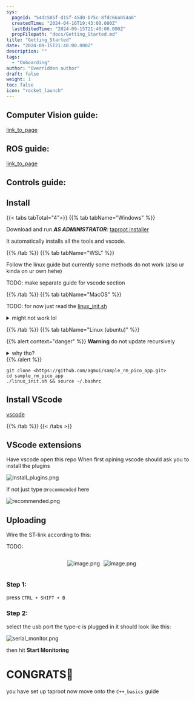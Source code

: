 ```yaml
---
sys:
  pageId: "54dc585f-d15f-45d0-b75c-8fdc66a854a8"
  createdTime: "2024-04-16T19:43:00.000Z"
  lastEditedTime: "2024-09-15T21:40:00.000Z"
  propFilepath: "docs/Getting_Started.md"
title: "Getting_Started"
date: "2024-09-15T21:40:00.000Z"
description: ""
tags:
  - "Onboarding"
author: "Overridden author"
draft: false
weight: 1
toc: false
icon: "rocket_launch"
---
```


## Computer Vision guide:

[link_to_page](86d45bc0-388b-4d26-8848-44f255f73d0e)

## ROS guide:

[link_to_page](3c76c1de-ec8f-46d6-8b0a-294005edc2d5)

## Controls guide:

## Install

{{< tabs tabTotal="4">}}
{{% tab tabName="Windows" %}}

Download and run _**AS ADMINISTRATOR**_: [taproot installer](https://github.com/Thornbots/TeachingFreshies/releases/tag/1.0)

It automatically installs all the tools and vscode.

{{% /tab %}}
{{% tab tabName="WSL" %}}

Follow the linux guide but currently some methods do not work (also ur kinda on ur own hehe)

TODO: make separate guide for vscode section

{{% /tab %}}
{{% tab tabName="MacOS" %}}

TODO: for now just read the [linux_init.sh](https://github.com/agmui/sample_rm_pico_app/blob/main/linux_init.sh)

<details>
<summary>might not work lol</summary>

`brew install libusb pkg-config`

Next install: [vscode](https://code.visualstudio.com/Download)

</details>

{{% /tab %}}
{{% tab tabName="Linux (ubuntu)" %}}

{{% alert context="danger" %}}
**Warning** do not update recursively
<details>
<summary>why tho?</summary>
There are some submodules that may go on for a while (like tinyusb) and I highly
recommend you don't need to get them.
If you want to see what submodules I update just look in `linux_init.sh`
</details>
{{% /alert %}}

```shell
git clone <https://github.com/agmui/sample_rm_pico_app.git>
cd sample_rm_pico_app
./linux_init.sh && source ~/.bashrc
```

## Install VScode

[vscode](https://code.visualstudio.com/Download)

{{% /tab %}}
{{< /tabs >}}

## VScode extensions

Have vscode open this repo
When first opining vscode should ask you to install the plugins

![install_plugins.png](https://prod-files-secure.s3.us-west-2.amazonaws.com/d518164a-d88e-44d1-a4ee-3adb3bd8bce0/89bd30f0-1825-4e77-867b-0a41ce370880/install_plugins.png?X-Amz-Algorithm=AWS4-HMAC-SHA256&X-Amz-Content-Sha256=UNSIGNED-PAYLOAD&X-Amz-Credential=ASIAZI2LB466UQM5KBIM%2F20250425%2Fus-west-2%2Fs3%2Faws4_request&X-Amz-Date=20250425T170723Z&X-Amz-Expires=3600&X-Amz-Security-Token=IQoJb3JpZ2luX2VjEJj%2F%2F%2F%2F%2F%2F%2F%2F%2F%2FwEaCXVzLXdlc3QtMiJHMEUCIB9zhs4sAsXrcr95A6zviNcLRWYSJG2InZ3yRtIR0bETAiEA1kyKnwA7RpDa0P4YfWbnFpNmvDQ2YV9ZuojIABwvfhIq%2FwMIMRAAGgw2Mzc0MjMxODM4MDUiDJMqBaVD4YAKuwnFfSrcA52vdjpZVC%2Fdel6Io9nDVfXqMmAnCxo5JCejft7BwmWB0k4hFUHQmN8L49p1Yeo%2BL8kMdvB9g6eI8aqlyajPKb879GIT6evHoMBFBYYodj3wjcT2YndhmI64GuIPFmelynTiH06Wq3QloiYO3PG7hJnA6XqBu4I1Iu5taxsmwLNgiBba9Miz%2FiC9qqJkY%2F4E22HJo5pX4299lcD9OFI7sHwohjLd2EvGBRPbayLTV1NPp%2BrEzV7ZFQ%2Fb9GsDp0IZEBNLHEEXeyVOwGwj0jFNadtanydIWFhwBNFsEbIbB7DdyXWw7BLvpfVG4VKkhi2YGnPfLTFsKlbMMfStXWX4L2qH%2F9eE2KP7QhgiDnqH7Vz7Mc6Zqmubjlkx3J9LZJwZogwAHS%2FShTBqRvYabu39Z5sqMCVZLyflRtjOWQ%2FVxSQ2QnLQMiKHmwGk2I8lsx2W7iNCCt04OUQ%2B3gienVFXZ84Z49p3gQFiZAvzL85bJTBa8U8fTX2CExPMmVcR6G16lr2OVmQcCzdg9IwBjuW0KqOU%2BrE30Me%2BqXkNZYbKzRpjsL9fYr2RaXROnh8XhDuIQYNj%2BIg2B%2FUASzAdx2KkNRwXVJbx%2B1AsN%2Fn1YShYDu0L7BK0J8pnMO99axMPMIforsAGOqUBEF%2FLo1RmS8%2BUpu5IfFKeNxDO%2FJfTaj7CoPmRR%2B71U%2Br6MC9J6osyDoX1WUWyyVLH8vR16ASpY2CjwFYcv9z9KE9kvtUCEOG%2BzPMJ2Gx9Q9MiGEjDpkg7Hm%2B9jSNQJY0oXTpRAgOWYNKO1zGNySSa25%2FgCIb2EIBMft1bnLM3TOOO3rDHzK6b9bKXWfqpAy8YJ%2FGyuHG%2BUttiZuzK5cXYHMuSyd9G&X-Amz-Signature=4cd72c5d79a35d11e206d8cd2906dafeef5e8d054f709b5d25a8a7a9c6fd374c&X-Amz-SignedHeaders=host&x-id=GetObject)

If not just type `@recommended` here  

![recommended.png](https://prod-files-secure.s3.us-west-2.amazonaws.com/d518164a-d88e-44d1-a4ee-3adb3bd8bce0/61e661e9-5d85-4dfc-be0d-8d2097a5e793/recommended.png?X-Amz-Algorithm=AWS4-HMAC-SHA256&X-Amz-Content-Sha256=UNSIGNED-PAYLOAD&X-Amz-Credential=ASIAZI2LB466UQM5KBIM%2F20250425%2Fus-west-2%2Fs3%2Faws4_request&X-Amz-Date=20250425T170723Z&X-Amz-Expires=3600&X-Amz-Security-Token=IQoJb3JpZ2luX2VjEJj%2F%2F%2F%2F%2F%2F%2F%2F%2F%2FwEaCXVzLXdlc3QtMiJHMEUCIB9zhs4sAsXrcr95A6zviNcLRWYSJG2InZ3yRtIR0bETAiEA1kyKnwA7RpDa0P4YfWbnFpNmvDQ2YV9ZuojIABwvfhIq%2FwMIMRAAGgw2Mzc0MjMxODM4MDUiDJMqBaVD4YAKuwnFfSrcA52vdjpZVC%2Fdel6Io9nDVfXqMmAnCxo5JCejft7BwmWB0k4hFUHQmN8L49p1Yeo%2BL8kMdvB9g6eI8aqlyajPKb879GIT6evHoMBFBYYodj3wjcT2YndhmI64GuIPFmelynTiH06Wq3QloiYO3PG7hJnA6XqBu4I1Iu5taxsmwLNgiBba9Miz%2FiC9qqJkY%2F4E22HJo5pX4299lcD9OFI7sHwohjLd2EvGBRPbayLTV1NPp%2BrEzV7ZFQ%2Fb9GsDp0IZEBNLHEEXeyVOwGwj0jFNadtanydIWFhwBNFsEbIbB7DdyXWw7BLvpfVG4VKkhi2YGnPfLTFsKlbMMfStXWX4L2qH%2F9eE2KP7QhgiDnqH7Vz7Mc6Zqmubjlkx3J9LZJwZogwAHS%2FShTBqRvYabu39Z5sqMCVZLyflRtjOWQ%2FVxSQ2QnLQMiKHmwGk2I8lsx2W7iNCCt04OUQ%2B3gienVFXZ84Z49p3gQFiZAvzL85bJTBa8U8fTX2CExPMmVcR6G16lr2OVmQcCzdg9IwBjuW0KqOU%2BrE30Me%2BqXkNZYbKzRpjsL9fYr2RaXROnh8XhDuIQYNj%2BIg2B%2FUASzAdx2KkNRwXVJbx%2B1AsN%2Fn1YShYDu0L7BK0J8pnMO99axMPMIforsAGOqUBEF%2FLo1RmS8%2BUpu5IfFKeNxDO%2FJfTaj7CoPmRR%2B71U%2Br6MC9J6osyDoX1WUWyyVLH8vR16ASpY2CjwFYcv9z9KE9kvtUCEOG%2BzPMJ2Gx9Q9MiGEjDpkg7Hm%2B9jSNQJY0oXTpRAgOWYNKO1zGNySSa25%2FgCIb2EIBMft1bnLM3TOOO3rDHzK6b9bKXWfqpAy8YJ%2FGyuHG%2BUttiZuzK5cXYHMuSyd9G&X-Amz-Signature=d4615322370e3043f3cb83c2da093d5231841c494a728219b5fdf29fc8151a37&X-Amz-SignedHeaders=host&x-id=GetObject)

## Uploading

Wire the ST-link according to this:

TODO:

<div style="display: flex;flex-direction: row; column-gap:10px; max-width: 630px;justify-content: center;">
<div>

![image.png](https://prod-files-secure.s3.us-west-2.amazonaws.com/d518164a-d88e-44d1-a4ee-3adb3bd8bce0/210ecb78-1116-4d7b-b9b7-2292f66fa2c2/image.png?X-Amz-Algorithm=AWS4-HMAC-SHA256&X-Amz-Content-Sha256=UNSIGNED-PAYLOAD&X-Amz-Credential=ASIAZI2LB46673JZ4JB2%2F20250425%2Fus-west-2%2Fs3%2Faws4_request&X-Amz-Date=20250425T170727Z&X-Amz-Expires=3600&X-Amz-Security-Token=IQoJb3JpZ2luX2VjEJj%2F%2F%2F%2F%2F%2F%2F%2F%2F%2FwEaCXVzLXdlc3QtMiJHMEUCIQCTnUgzxLdu5UIF%2FXz3l%2FGwg%2F2QDICwgxf6riZOKcClFAIgV%2BtXzQ6MJoVnT2Dqp7%2BC2kNW2OHTsuAYvSoijnvH4l0q%2FwMIMRAAGgw2Mzc0MjMxODM4MDUiDOTCS5rSpy03XJaAKyrcA2gjv2XpOynniEATzpfkV2aAAQO7eN0bnIwEk5zRXx3ZgDg1zQ%2FsT8CQoOOwHNB8baKHoq%2BcZXSQo88MA0EedZbOwlcVqEHjEAPTZDkCGp%2Fc79oZV9Qgt8DbYjCJePBT0I4E%2Fide2yA7A7w6IjLM5jOZaLWGwrWUkQ2vdEwKZ0QK1HrkAxylXI%2BYj%2FBkER1WZNqFL7Xqy6iDD%2B03ceqcH9CTVN9wxaPt7%2BwwRovW5j2OLfESj1SoDY5xPGaYfIJltOEWX6uU9NUUlzn9GqhPiI9oCEgLZCG3l87PJK4zirKnRoc7gPzPrQXnwCwrT7bRuixa1Crtj66VT5NIw%2B5IkWaeer6Q5ksdOzyaibMBxuADsbN7JW01H0P3j82RIKdoYbY080K%2FK3UN15mavyvcbE6sp8kcE7pXX1MF7f4oFuAzOQNogpa%2FaPtkUMFpVypTaP9OurT8qJAcvCciUznfE8jCOP6%2FPb1zWfLgrUbSyYj%2B4CacAUDZOq5MaPLO7oVzQ214Ooh%2BfQq1yjLGHOD85LpLF9AYjhVbHNV7wbzfhgmEI1GiR4OImqiiEKF9qGcceXZfMr1KaNMbMx4%2BOD%2F2pKtjlCBmW5GXrdxv4pjXjqdIx2AIN1BMjo0uB9O1MPDnrsAGOqUBsV%2BbchMQAUBKbbufhy4ehc7rVFxbqBWsresiBDhytLzPU%2FFlniTSBtjVyyZ2gbVImp1R%2B7Y19fMzzrfm%2BCBEzfoPeIBfQtNcIIlmmkAHSkLmz4c%2FnchnNLNBnGCzij0OvR2Ko8BtFulcsw8AAsSWG8Z%2FXZWVIChf6DMDqfqK06NkY7bWXxYelnTLj5GxTRRBjh8%2BNyqHovWoq4q8bpSVo1haQb5x&X-Amz-Signature=2432859dc122bb25307bf211627d3af7053c6f37153a13a30e1d7e246df82b69&X-Amz-SignedHeaders=host&x-id=GetObject)

</div>
<div>

![image.png](https://prod-files-secure.s3.us-west-2.amazonaws.com/d518164a-d88e-44d1-a4ee-3adb3bd8bce0/33a0fd0f-8ca6-4a86-8e09-26e95ded1fff/image.png?X-Amz-Algorithm=AWS4-HMAC-SHA256&X-Amz-Content-Sha256=UNSIGNED-PAYLOAD&X-Amz-Credential=ASIAZI2LB466XUS3ORSU%2F20250425%2Fus-west-2%2Fs3%2Faws4_request&X-Amz-Date=20250425T170728Z&X-Amz-Expires=3600&X-Amz-Security-Token=IQoJb3JpZ2luX2VjEJj%2F%2F%2F%2F%2F%2F%2F%2F%2F%2FwEaCXVzLXdlc3QtMiJHMEUCIQDxFrdC3ZG3c3WGkf3hJqtg%2F%2BNsQhiV3rYapzJr9Mox1AIgVl6W7FGjKcMIPuP1pI2g4T8pQsSsMesBaJioy5SlkRQq%2FwMIMRAAGgw2Mzc0MjMxODM4MDUiDIQLDx99rTwfKqJLryrcAzZMdUh9oGE%2BxoaRnluTEDrzJ6NljZsB9Dljj5uhhC3y5SDaT9HXlwFDNN8yTa1NQItgxn9Hf28OB54N4i3el12EJSEPHXdN%2FtdCznwykXMqsQ27x8PtY7a9Mg9UwDV2baVxrLLQkOo5WEEIA%2BPuUCqcthxuDsjj7t%2BD%2Bf%2FboFpMswJvcrErMKJqlSbsPGNhRdyyY1IAqK%2F47bQzNWsSLijKGhErgLWlNbaYZSf26iKfj6R0bDq%2FdzOBqtACaO2DWH3QFHoCsSkLMwK9znxygZE6vwRsprB275Z7od5aiDUI0PWO50eNAGfcT8h05uQ3NcHlJ7%2BRLX64gEk39gDxcCf8IrV7qNYExj%2FGi13g5j7xaUKjNqpcUG1V8H4%2FH81bJOZBkqrQN3waIV6%2FtuNfrdiwDRZdtcZ8pK41W%2BwK1Am6XuFhgcIVD%2Bs%2BOFvzurWh1x9%2BDHxhUJijica8kMymxDmL%2F0y6dIyXJvhkTX01ACBOUC1ucjYQADY3kuMcms9VsHGnKTkPc6zX5qLkxSAjbjtwybKy%2Bzv8%2FldeuEwCTRfEw4wMKV%2B59WfCcep2MozSPJLIyn3B%2BSWxinLNjyCnmPG7aEIS6lceNF5c7AFQ%2BrPoavZhBeTZC7Pt63pAMIjorsAGOqUBv8PT6UU%2B1RP4T7JI4a85WSQmwrHTA59lgTTv7x3o765VvuBw6z%2BQB%2BMwyWHqKPYdCTEPQnwoJ4fayU2myh87wmlwVKptYCh58aaLefYuareJEvOdQiilxLzB7fUfMG95%2FD4RODprhS4CtXrbEp%2BJ8AZANd6GOUGZIwFhMv4hmpgSmLytthTZHAD0SKz4HWr9BFraVedUasW8Tei6fnCKsIrIwN3i&X-Amz-Signature=73475b3621cf8ba3b31653233e1b33d9dec41384558828dab533ac4a189e3ed9&X-Amz-SignedHeaders=host&x-id=GetObject)

</div>
</div>

### Step 1:

press `CTRL + SHIFT + B`

### Step 2:

select the usb port the type-c is plugged in it should look like this:

![serial_monitor.png](https://prod-files-secure.s3.us-west-2.amazonaws.com/d518164a-d88e-44d1-a4ee-3adb3bd8bce0/f03f4774-05d4-4393-b6a0-d5efb6d315ab/serial_monitor.png?X-Amz-Algorithm=AWS4-HMAC-SHA256&X-Amz-Content-Sha256=UNSIGNED-PAYLOAD&X-Amz-Credential=ASIAZI2LB466UQM5KBIM%2F20250425%2Fus-west-2%2Fs3%2Faws4_request&X-Amz-Date=20250425T170723Z&X-Amz-Expires=3600&X-Amz-Security-Token=IQoJb3JpZ2luX2VjEJj%2F%2F%2F%2F%2F%2F%2F%2F%2F%2FwEaCXVzLXdlc3QtMiJHMEUCIB9zhs4sAsXrcr95A6zviNcLRWYSJG2InZ3yRtIR0bETAiEA1kyKnwA7RpDa0P4YfWbnFpNmvDQ2YV9ZuojIABwvfhIq%2FwMIMRAAGgw2Mzc0MjMxODM4MDUiDJMqBaVD4YAKuwnFfSrcA52vdjpZVC%2Fdel6Io9nDVfXqMmAnCxo5JCejft7BwmWB0k4hFUHQmN8L49p1Yeo%2BL8kMdvB9g6eI8aqlyajPKb879GIT6evHoMBFBYYodj3wjcT2YndhmI64GuIPFmelynTiH06Wq3QloiYO3PG7hJnA6XqBu4I1Iu5taxsmwLNgiBba9Miz%2FiC9qqJkY%2F4E22HJo5pX4299lcD9OFI7sHwohjLd2EvGBRPbayLTV1NPp%2BrEzV7ZFQ%2Fb9GsDp0IZEBNLHEEXeyVOwGwj0jFNadtanydIWFhwBNFsEbIbB7DdyXWw7BLvpfVG4VKkhi2YGnPfLTFsKlbMMfStXWX4L2qH%2F9eE2KP7QhgiDnqH7Vz7Mc6Zqmubjlkx3J9LZJwZogwAHS%2FShTBqRvYabu39Z5sqMCVZLyflRtjOWQ%2FVxSQ2QnLQMiKHmwGk2I8lsx2W7iNCCt04OUQ%2B3gienVFXZ84Z49p3gQFiZAvzL85bJTBa8U8fTX2CExPMmVcR6G16lr2OVmQcCzdg9IwBjuW0KqOU%2BrE30Me%2BqXkNZYbKzRpjsL9fYr2RaXROnh8XhDuIQYNj%2BIg2B%2FUASzAdx2KkNRwXVJbx%2B1AsN%2Fn1YShYDu0L7BK0J8pnMO99axMPMIforsAGOqUBEF%2FLo1RmS8%2BUpu5IfFKeNxDO%2FJfTaj7CoPmRR%2B71U%2Br6MC9J6osyDoX1WUWyyVLH8vR16ASpY2CjwFYcv9z9KE9kvtUCEOG%2BzPMJ2Gx9Q9MiGEjDpkg7Hm%2B9jSNQJY0oXTpRAgOWYNKO1zGNySSa25%2FgCIb2EIBMft1bnLM3TOOO3rDHzK6b9bKXWfqpAy8YJ%2FGyuHG%2BUttiZuzK5cXYHMuSyd9G&X-Amz-Signature=c2239bcb72db62fa8856a7592cdf1320a553d1ec22a4089cae12b763949fd19d&X-Amz-SignedHeaders=host&x-id=GetObject)

then hit **Start Monitoring**

# CONGRATS🎉

you have set up taproot now move onto the `C++_basics` guide
